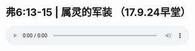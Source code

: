 # 弗6:13-15 | 属灵的军装 （17.9.24早堂）

<audio style="width: 100%;" preload="false" controls controlslist="nodownload"><source src="http://file.simai.life/audio/mp3/old/12164.mp3" type="audio/mpeg">Your browser does not support the audio element.</audio>


